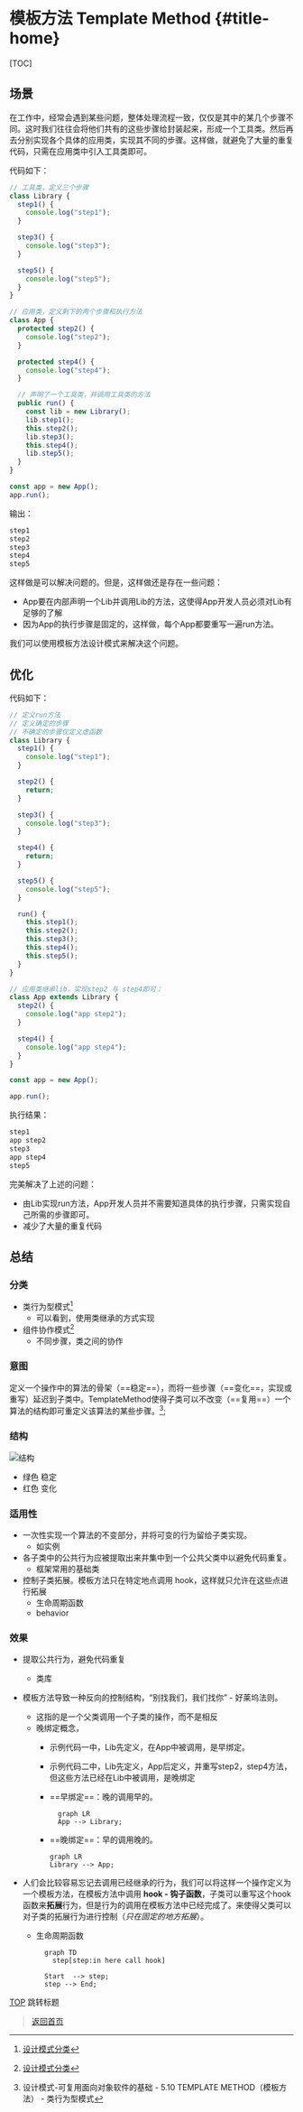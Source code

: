 # 模板方法 Template Method {#title-home}

[TOC]

## 场景

在工作中，经常会遇到某些问题，整体处理流程一致，仅仅是其中的某几个步骤不同。这时我们往往会将他们共有的这些步骤给封装起来，形成一个工具类。然后再去分别实现各个具体的应用类，实现其不同的步骤。这样做，就避免了大量的重复代码，只需在应用类中引入工具类即可。

代码如下：

~~~ts
// 工具类，定义三个步骤
class Library {
  step1() {
    console.log("step1");
  }

  step3() {
    console.log("step3");
  }

  step5() {
    console.log("step5");
  }
}

// 应用类，定义剩下的两个步骤和执行方法
class App {
  protected step2() {
    console.log("step2");
  }

  protected step4() {
    console.log("step4");
  }

  // 声明了一个工具类，并调用工具类的方法
  public run() {
    const lib = new Library();
    lib.step1();
    this.step2();
    lib.step3();
    this.step4();
    lib.step5();
  }
}

const app = new App();
app.run();
~~~

输出：

~~~ps
step1
step2
step3
step4
step5
~~~

这样做是可以解决问题的。但是，这样做还是存在一些问题：

- App要在内部声明一个Lib并调用Lib的方法，这使得App开发人员必须对Lib有足够的了解
- 因为App的执行步骤是固定的，这样做，每个App都要重写一遍run方法。

我们可以使用模板方法设计模式来解决这个问题。

## 优化

代码如下：

~~~ts
// 定义run方法
// 定义确定的步骤
// 不确定的步骤仅定义虚函数
class Library {
  step1() {
    console.log("step1");
  }

  step2() {
    return;
  }

  step3() {
    console.log("step3");
  }

  step4() {
    return;
  }

  step5() {
    console.log("step5");
  }

  run() {
    this.step1();
    this.step2();
    this.step3();
    this.step4();
    this.step5();
  }
}

// 应用类继承lib，实现step2 与 step4即可；
class App extends Library {
  step2() {
    console.log("app step2");
  }

  step4() {
    console.log("app step4");
  }
}

const app = new App();

app.run();
~~~

执行结果：

~~~ps
step1
app step2
step3
app step4
step5
~~~

完美解决了上述的问题：

- 由Lib实现run方法，App开发人员并不需要知道具体的执行步骤，只需实现自己所需的步骤即可。
- 减少了大量的重复代码

## 总结

### 分类

- 类行为型模式[^2]
  - 可以看到，使用类继承的方式实现
- 组件协作模式[^2]
  - 不同步骤，类之间的协作

### 意图

定义一个操作中的算法的骨架（==稳定==），而将一些步骤（==变化==，实现或重写）延迟到子类中。TemplateMethod使得子类可以不改变（==复用==）一个算法的结构即可重定义该算法的某些步骤。[^1];

### 结构

![结构](../../image/design-pattern/3-1.jpg)

- 绿色 稳定
- 红色 变化

### 适用性

- 一次性实现一个算法的不变部分，并将可变的行为留给子类实现。
  - 如实例
- 各子类中的公共行为应被提取出来并集中到一个公共父类中以避免代码重复。
  - 框架常用的基础类
- 控制子类拓展。模板方法只在特定地点调用 hook，这样就只允许在这些点进行拓展
  - 生命周期函数
  - behavior

### 效果

- 提取公共行为，避免代码重复
  - 类库
- 模板方法导致一种反向的控制结构，“别找我们，我们找你” - 好莱坞法则。
  - 这指的是一个父类调用一个子类的操作，而不是相反
  - 晚绑定概念，
    - 示例代码一中，Lib先定义，在App中被调用，是早绑定。
    - 示例代码二中，Lib先定义，App后定义，并重写step2，step4方法，但这些方法已经在Lib中被调用，是晚绑定
    - ==早绑定==：晚的调用早的。

      ~~~mermaid
        graph LR
        App --> Library;
      ~~~

    - ==晚绑定==：早的调用晚的。

        ~~~mermaid
        graph LR
        Library --> App;
        ~~~

- 人们会比较容易忘记去调用已经继承的行为，我们可以将这样一个操作定义为一个模板方法，在模板方法中调用 **hook - 钩子函数**，子类可以重写这个hook函数来**拓展**行为，但是行为的调用在模板方法中已经完成了。来使得父类可以对子类的拓展行为进行控制（*只在固定的地方拓展*）。
  - 生命周期函数

    ~~~mermaid
      graph TD
        step[step:in here call hook]

      Start  --> step;
      step --> End;
    ~~~

[TOP](#title-home) 跳转标题

> [返回首页](/index.html)

[^1]: 设计模式-可复用面向对象软件的基础 - 5.10 TEMPLATE METHOD（模板方法） - 类行为型模式
[^2]: [设计模式分类](./page/degisn_patterns-2.5.html)